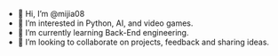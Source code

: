 - 👋 Hi, I’m @mijia08
- 👀 I’m interested in Python, AI, and video games.
- 🌱 I’m currently learning Back-End engineering.
- 💞️ I’m looking to collaborate on projects, feedback and sharing ideas. 

<!---
mijia08/mijia08 is a ✨ special ✨ repository because its `README.md` (this file) appears on your GitHub profile.
You can click the Preview link to take a look at your changes.
--->

